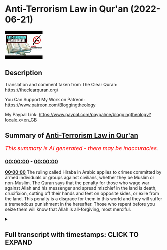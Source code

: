 # Anti-Terrorism Law in Qur'an (2022-06-21)

![alt Anti-Terrorism Law in Qur'an](pBWaX7juDGI.jpg "Anti-Terrorism Law in Qur'an")

## Description

Translation and comment taken from The Clear Quran: https://theclearquran.org/

You Can Support My Work on Patreon:
https://www.patreon.com/Bloggingtheology

My Paypal Link: 
https://www.paypal.com/paypalme/bloggingtheology?locale.x=en_GB

## Summary of [Anti-Terrorism Law in Qur'an](https://www.youtube.com/watch?v=pBWaX7juDGI)


*<span style="color:red; font-size:125%">This summary is AI generated - there may be inaccuracies</span>. [](/)*

### [00:00:00](https://www.youtube.com/watch?v=pBWaX7juDGI&t=0) - [00:00:00](https://www.youtube.com/watch?v=pBWaX7juDGI&t=0)



**[00:00:00](https://www.youtube.com/watch?v=pBWaX7juDGI&t=0)** The ruling called Hiraba in Arabic applies to crimes committed by armed individuals or groups against civilians, whether they be Muslim or non-Muslim. The Quran says that the penalty for those who wage war against Allah and his messenger and spread mischief in the land is death, crucifixion, cutting off their hands and feet on opposite sides, or exile from the land. This penalty is a disgrace for them in this world and they will suffer a tremendous punishment in the hereafter. Those who repent before you seize them will know that Allah is all-forgiving, most merciful.

<details><summary><h2>Full transcript with timestamps: CLICK TO EXPAND</h2></summary>

[0:00:00](https://youtu.be/pBWaX7juDGI?t=0) The following ruling called Hiraba in Arabic 
applies to crimes committed by armed individuals    
[0:00:07](https://youtu.be/pBWaX7juDGI?t=7) or groups against civilians whether they be Muslim 
or non-Muslim, the Quran says: Indeed the penalty    
[0:00:16](https://youtu.be/pBWaX7juDGI?t=16) for those who wage war against Allah and his 
messenger and spread mischief in the land is death,    
[0:00:24](https://youtu.be/pBWaX7juDGI?t=24) crucifixion, cutting off their hands and feet on 
opposite sides, or exile from the land, this penalty    
[0:00:33](https://youtu.be/pBWaX7juDGI?t=33) is a disgrace for them in this world and they will 
suffer a tremendous punishment in the hereafter, as    
[0:00:42](https://youtu.be/pBWaX7juDGI?t=42) for those who repent before you seize them then 
know that Allah is all-forgiving, most merciful.  

</details>
